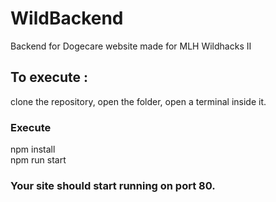 # WildBackend
Backend for Dogecare website made for MLH Wildhacks II

<h2>To execute :</h2>
clone the repository, open the folder, open a terminal inside it.

<h3>Execute</h3>
npm install
<br>
npm run start
<br>
<h3>Your site should start running on port 80.
